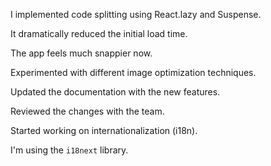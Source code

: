 I implemented code splitting using React.lazy and Suspense.

It dramatically reduced the initial load time.

The app feels much snappier now.

Experimented with different image optimization techniques.

Updated the documentation with the new features.

Reviewed the changes with the team.

Started working on internationalization (i18n).

I'm using the `i18next` library.